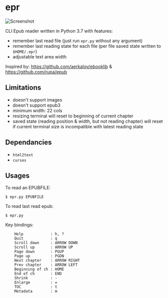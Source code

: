 # epr

![Screenshot](https://raw.githubusercontent.com/wustho/epr/master/screenshot.png)

CLI Epub reader written in Python 3.7 with features:

- remember last read file (just run `epr.py` without any argument)
- remember last reading state for each file (per file saved state written to `$HOME/.epr`)
- adjustable text area width

Inspired by: https://github.com/aerkalov/ebooklib & https://github.com/rupa/epub

## Limitations

- doesn't support images
- doesn't support epub3
- minimum width: 22 cols
- resizing terminal will reset to beginning of current chapter
- saved state (reading position & width, but not reading chapter) will reset 
  if current terminal size is incompatible with latest reading state

## Dependancies

- `html2text`
- `curses`

## Usages

To read an EPUBFILE:


```shell
$ epr.py EPUBFILE
```

To read last read epub:

```shell
$ epr.py
```

Key bindings:
```
    Help            : h, ?
    Quit            : q
    Scroll down     : ARROW DOWN
    Scroll up       : ARROW UP
    Page down       : PGUP
    Page up         : PGDN
    Next chapter    : ARROW RIGHT
    Prev chapter    : ARROW LEFT
    Beginning of ch : HOME
    End of ch       : END
    Shrink          : -
    Enlarge         : =
    TOC             : t
    Metadata        : m
```
